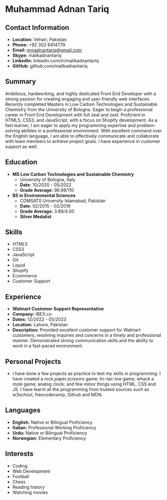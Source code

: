 # Muhammad Adnan Tariq

## Contact Information
- **Location:** Vehari, Pakistan
- **Phone:** +92 302 6414779
- **Email:** mmadnantariq@gmail.com
- **Skype:** malikadnantariq
- **LinkedIn:** linkedin.com/in/malikadnantariq
- **GitHub:** github.com/malikadnantariq

## Summary
Ambitious, hardworking, and highly dedicated Front End Developer with a strong passion for creating engaging and user-friendly web interfaces. Recently completed Masters in Low Carbon Technologies and Sustainable Chemistry from the University of Bologna. Eager to begin a professional career in Front End Development with full zeal and zest. Proficient in HTML5, CSS3, and JavaScript, with a focus on Shopify development. As a fast learner, I am eager to apply my programming expertise and problem-solving abilities in a professional environment. With excellent command over the English language, I am able to effectively communicate and collaborate with team members to achieve project goals. I have experience in customer support as well.

## Education
- **MS Low Carbon Technologies and Sustainable Chemistry**
  - University of Bologna, Italy
  - **Date:** 10/2020 - 05/2022
  - **Grade Average:** 96.98/110
- **BS in Environmental Sciences**
  - COMSATS University Islamabad, Pakistan
  - **Date:** 02/2015 - 02/2019
  - **Grade Average:** 3.89/4.00
  - **Silver Medalist**

## Skills
- HTML5
- CSS3
- JavaScript
- Git
- Liquid
- Shopify
- Ecommerce
- Customer Support

## Experience
- **Walmart Customer Support Representative**
 - **Company:** IBEX.co
 - **Dates:** 12/2022 - 05/2023
 - **Location:** Lahore, Pakistan
 - **Description:** Provided excellent customer support for Walmart customers, resolving inquiries and concerns in a timely and professional manner. Demonstrated strong communication skills and the ability to work in a fast-paced environment.

## Personal Projects
- I have done a few projects as practice to test my skills in programming. I have created a rock,paper,scissors game; tic-tac-toe game; whack a mole game; analog clock; and few minor things using HTML, CSS and JS. I have learnt all the programming from trusted sources such as w3school, freecodecamp, Github and MDN.

## Languages
- **English:** Native or Bilingual Proficiency
- **Italian:** Professional Working Proficiency
- **Urdu:** Native or Bilingual Proficiency
- **Norwegian:** Elementary Proficiency

## Interests
- Coding
- Web Development
- Football
- Chess
- Reading history
- Watching movies
